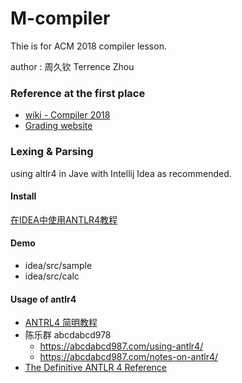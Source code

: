 # M-compiler
Thie is for ACM 2018 compiler lesson.

author : 周久钦 Terrence Zhou

### Reference at the first place

* [wiki - Compiler 2018](https://acm.sjtu.edu.cn/wiki/Compiler_2018)
* [Grading website](https://acm.sjtu.edu.cn/compiler2017/)

### Lexing & Parsing

using altlr4 in Jave with Intellij Idea as recommended.

#### Install

[在IDEA中使用ANTLR4教程](https://blog.csdn.net/sherrywong1220/article/details/53697737)

#### Demo

* idea/src/sample
* idea/src/calc

#### Usage of antlr4

* [ANTRL4 简明教程](https://www.gitbook.com/book/dohkoos/antlr4-short-course)
* 陈乐群 abcdabcd978
  * https://abcdabcd987.com/using-antlr4/
  * https://abcdabcd987.com/notes-on-antlr4/
* [The Definitive ANTLR 4 Reference](https://pragprog.com/book/tpantlr2/the-definitive-antlr-4-reference)

